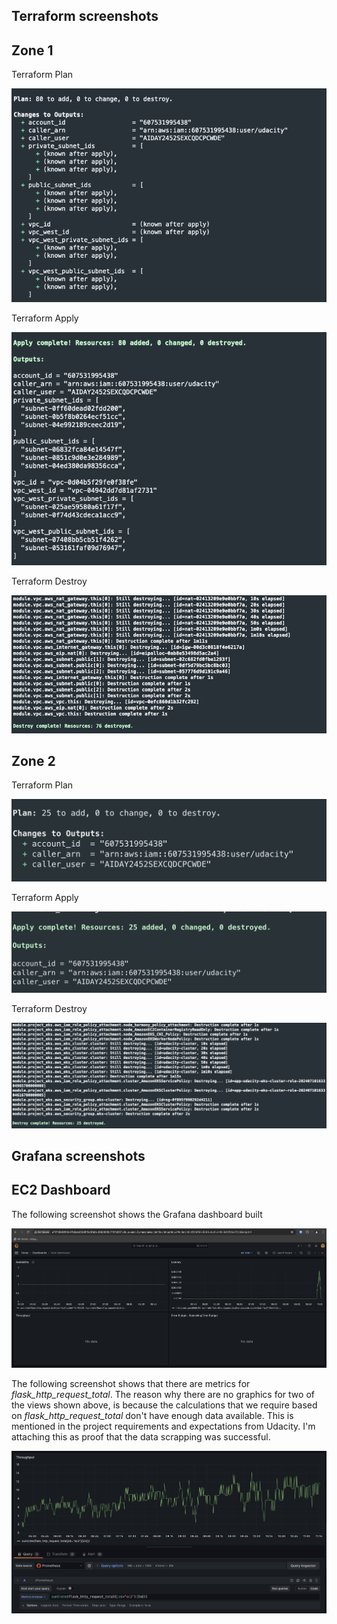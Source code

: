 ## Terraform screenshots

## Zone 1

Terraform Plan

![zone-1-plan](images/terraform/zone_1_plan.png)

Terraform Apply

![zone-1-apply](images/terraform/zone_1_apply.png)

Terraform Destroy

![zone-1-destroy](images/terraform/zone_1_destroy.png)

## Zone 2

Terraform Plan

![zone-2-plan](images/terraform/zone_2_plan.png)

Terraform Apply

![zone-2-apply](images/terraform/zone_2_apply.png)

Terraform Destroy

![zone-2-destroy](images/terraform/zone_2_destroy.png)

## Grafana screenshots

## EC2 Dashboard

The following screenshot shows the Grafana dashboard built

![ec2-dashboard](images/grafana/dashboard.png)

The following screenshot shows that there are metrics for *flask_http_request_total*. The reason why there are no graphics for two of the views shown above, is because the calculations that we require based on *flask_http_request_total* don't have enough data available. This is mentioned in the project requirements and expectations from Udacity. I'm attaching this as proof that the data scrapping was successful. 

![flask_http_request_total-metrics](images/grafana/flask_http_request_total.png)